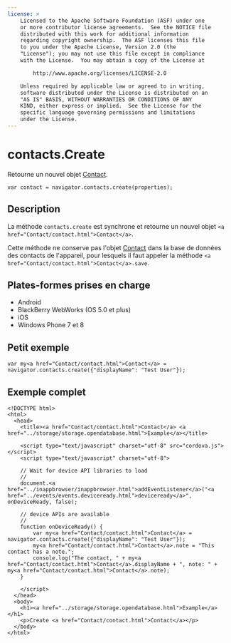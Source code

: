 ```yaml
---
license: >
    Licensed to the Apache Software Foundation (ASF) under one
    or more contributor license agreements.  See the NOTICE file
    distributed with this work for additional information
    regarding copyright ownership.  The ASF licenses this file
    to you under the Apache License, Version 2.0 (the
    "License"); you may not use this file except in compliance
    with the License.  You may obtain a copy of the License at

        http://www.apache.org/licenses/LICENSE-2.0

    Unless required by applicable law or agreed to in writing,
    software distributed under the License is distributed on an
    "AS IS" BASIS, WITHOUT WARRANTIES OR CONDITIONS OF ANY
    KIND, either express or implied.  See the License for the
    specific language governing permissions and limitations
    under the License.
---
```


# contacts.Create

Retourne un nouvel objet <a href="Contact/contact.html">Contact</a>.

    var contact = navigator.contacts.create(properties);
    

## Description

La méthode `contacts.create` est synchrone et retourne un nouvel objet `<a href="Contact/contact.html">Contact</a>`.

Cette méthode ne conserve pas l'objet <a href="Contact/contact.html">Contact</a> dans la base de données des contacts de l'appareil, pour lesquels il faut appeler la méthode `<a href="Contact/contact.html">Contact</a>.save`.

## Plates-formes prises en charge

*   Android
*   BlackBerry WebWorks (OS 5.0 et plus)
*   iOS
*   Windows Phone 7 et 8

## Petit exemple

    var my<a href="Contact/contact.html">Contact</a> = navigator.contacts.create({"displayName": "Test User"});
    

## Exemple complet

    <!DOCTYPE html>
    <html>
      <head>
        <title><a href="Contact/contact.html">Contact</a> <a href="../storage/storage.opendatabase.html">Example</a></title>
    
        <script type="text/javascript" charset="utf-8" src="cordova.js"></script>
        <script type="text/javascript" charset="utf-8">
    
        // Wait for device API libraries to load
        //
        document.<a href="../inappbrowser/inappbrowser.html">addEventListener</a>("<a href="../events/events.deviceready.html">deviceready</a>", onDeviceReady, false);
    
        // device APIs are available
        //
        function onDeviceReady() {
            var my<a href="Contact/contact.html">Contact</a> = navigator.contacts.create({"displayName": "Test User"});
            my<a href="Contact/contact.html">Contact</a>.note = "This contact has a note.";
            console.log("The contact, " + my<a href="Contact/contact.html">Contact</a>.displayName + ", note: " + my<a href="Contact/contact.html">Contact</a>.note);
        }
    
        </script>
      </head>
      <body>
        <h1><a href="../storage/storage.opendatabase.html">Example</a></h1>
        <p>Create <a href="Contact/contact.html">Contact</a></p>
      </body>
    </html>